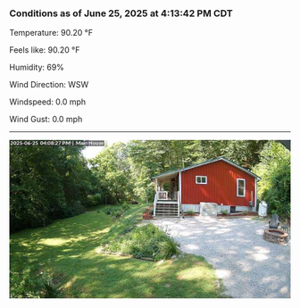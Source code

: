 ### Conditions as of June 25, 2025 at 4:13:42 PM CDT 

Temperature: 90.20 &deg;F

Feels like: 90.20 &deg;F

Humidity: 69%

Wind Direction: WSW

Windspeed: 0.0 mph

Wind Gust: 0.0 mph

---

<img src="./images/latest.jpeg"/>

